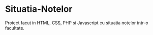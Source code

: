 # Situatia-Notelor
Proiect facut in HTML, CSS, PHP si Javascript cu situatia notelor intr-o facultate.
